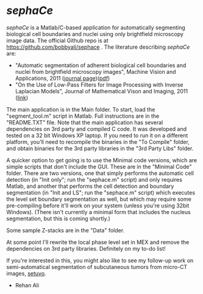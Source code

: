 *sephaCe*
=======

*sephaCe* is a Matlab/C-based application for automatically segmenting biological cell boundaries and nuclei using only brightfield microscopy image data. The official Github repo is at https://github.com/bobbyali/sephace . The literature describing *sephaCe* are:

* "Automatic segmentation of adherent biological cell boundaries and nuclei from brightfield microscopy images", Machine Vision and Applications, 2011 ([journal page](http://link.springer.com/article/10.1007/s00138-011-0337-9#page-1))([pdf](http://users.ox.ac.uk/~atdgroup/publications/Ali,%20R.,%20Computer%20Science%202011%20.pdf))
* "On the Use of Low-Pass Filters for Image Processing with Inverse Laplacian Models", Journal of Mathematical Vison and Imaging, 2011 ([link](http://link.springer.com/article/10.1007/s10851-011-0299-6))

The main application is in the Main folder. To start, load the "segment_tool.m" script in Matlab. Full instructions are in the "README.TXT" file. Note that the main application has several dependencies on 3rd party and compiled C code. It was developed and tested on a 32 bit Windows XP laptop. If you need to run it on a different platform, you'll need to recompile the binaries in the "To Compile" folder, and obtain binaries for the 3rd party libraries in the "3rd Party Libs" folder.

A quicker option to get going is to use the Minimal code versions, which are simple scripts that don't include the GUI. These are in the "Minimal Code" folder. There are two versions, one that simply performs the automatic cell detection (in "Init only"; run the "sephace.m" script) and only requires Matlab, and another that performs the cell detection and boundary segmentation (in "Init and LS"; run the "sephace.m" script) which executes the level set boundary segmentation as well, but which may require some pre-compiling before it'll work on your system (unless you're using 32bit Windows). (There isn't currently a minimal form that includes the nucleus segmentation, but this is coming shortly.)

Some sample Z-stacks are in the "Data" folder.

At some point I'll rewrite the local phase level set in MEX and remove the dependencies on 3rd party libraries. Definitely on my to-do list!

If you're interested in this, you might also like to see my follow-up work on semi-automatical segmentation of subcutaneous tumors from micro-CT images, [setuvo](https://github.com/bobbyali/setuvo).

- Rehan Ali

